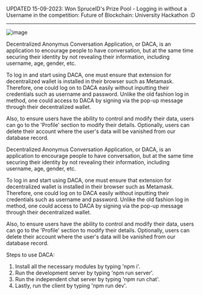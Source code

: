 UPDATED 15-09-2023: Won SpruceID's Prize Pool - Logging in without a Username in the competition: Future of Blockchain: University Hackathon :D

----------------------------------------------------------------------------------------------------------------------------------------------------------------------------------------------- 







![image](https://github.com/JaayTeeee/DACA/assets/98388217/40bd6ffa-2143-42e1-996c-83939e5b343f)

Decentralized Anonymus Conversation Application, or DACA, is an application to encourage people to have conversation, but at the same time securing their identity by not revealing their information, including username, age, gender, etc.

To log in and start using DACA, one must ensure that extension for decentralized wallet is installed in their browser such as Metamask. Therefore, one could log on to DACA easily without inputting their credentials such as username and password. 
Unlike the old fashion log in method, one could access to DACA by signing via the pop-up message through their decentralized wallet.

Also, to ensure users have the ability to control and modify their data, users can go to the 'Profile' section to modify their details. Optionally, users can delete their account where the user's data will be vanished from our database record.  



Decentralized Anonymus Conversation Application, or DACA, is an application to encourage people to have conversation, but at the same time securing their identity by not revealing their information, including username, age, gender, etc.

To log in and start using DACA, one must ensure that extension for decentralized wallet is installed in their browser such as Metamask. Therefore, one could log on to DACA easily without inputting their credentials such as username and password. 
Unlike the old fashion log in method, one could access to DACA by signing via the pop-up message through their decentralized wallet.

Also, to ensure users have the ability to control and modify their data, users can go to the 'Profile' section to modify their details. Optionally, users can delete their account where the user's data will be vanished from our database record.  






Steps to use DACA:

1. Install all the necessary modules by typing 'npm i'.
2. Run the development server by typing 'npm run server'.
3. Run the independent chat server by typing 'npm run chat'.
4. Lastly, run the client by typing 'npm run dev'.

